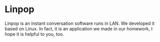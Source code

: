 # Linpop
Linpop is an instant conversation software runs in LAN.
We developed it based on Linux. In fact, it is an application we made in our homework, I hope it is helpful to you, too.
